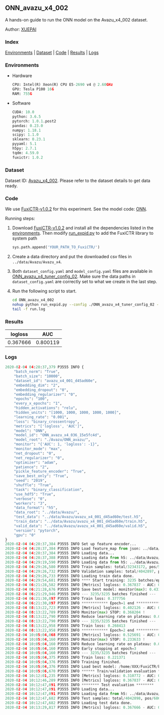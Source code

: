## ONN_avazu_x4_002

A hands-on guide to run the ONN model on the Avazu_x4_002 dataset.

Author: [XUEPAI](https://github.com/xue-pai)

### Index
[Environments](#Environments) | [Dataset](#Dataset) | [Code](#Code) | [Results](#Results) | [Logs](#Logs)

### Environments
+ Hardware

  ```python
  CPU: Intel(R) Xeon(R) CPU E5-2690 v4 @ 2.60GHz
  GPU: Tesla P100 16G
  RAM: 755G

  ```

+ Software

  ```python
  CUDA: 10.0
  python: 3.6.5
  pytorch: 1.0.1.post2
  pandas: 0.23.0
  numpy: 1.18.1
  scipy: 1.1.0
  sklearn: 0.23.1
  pyyaml: 5.1
  h5py: 2.7.1
  tqdm: 4.59.0
  fuxictr: 1.0.2
  ```

### Dataset
Dataset ID: [Avazu_x4_002](https://github.com/openbenchmark/BARS/blob/master/ctr_prediction/datasets/Avazu/README.md#Avazu_x4_002). Please refer to the dataset details to get data ready.

### Code

We use [FuxiCTR-v1.0.2](https://github.com/xue-pai/FuxiCTR/tree/v1.0.2) for this experiment. See the model code: [ONN](https://github.com/xue-pai/FuxiCTR/blob/v1.0.2/fuxictr/pytorch/models/ONN.py).

Running steps:

1. Download [FuxiCTR-v1.0.2](https://github.com/xue-pai/FuxiCTR/archive/refs/tags/v1.0.2.zip) and install all the dependencies listed in the [environments](#environments). Then modify [run_expid.py](./run_expid.py#L5) to add the FuxiCTR library to system path
    
    ```python
    sys.path.append('YOUR_PATH_TO_FuxiCTR/')
    ```

2. Create a data directory and put the downloaded csv files in `../data/Avazu/Avazu_x4`.

3. Both `dataset_config.yaml` and `model_config.yaml` files are available in [ONN_avazu_x4_tuner_config_02](./ONN_avazu_x4_tuner_config_02). Make sure the data paths in `dataset_config.yaml` are correctly set to what we create in the last step.

4. Run the following script to start.

    ```bash
    cd ONN_avazu_x4_002
    nohup python run_expid.py --config ./ONN_avazu_x4_tuner_config_02 --expid ONN_avazu_x4_036_23b6ec31 --gpu 0 > run.log &
    tail -f run.log
    ```

### Results

| logloss | AUC  |
|:--------------------:|:--------------------:|
| 0.367666 | 0.800119  |


### Logs
```python
2020-02-04 04:28:37,379 P3555 INFO {
    "batch_norm": "True",
    "batch_size": "10000",
    "dataset_id": "avazu_x4_001_d45ad60e",
    "embedding_dim": "2",
    "embedding_dropout": "0",
    "embedding_regularizer": "0",
    "epochs": "100",
    "every_x_epochs": "1",
    "hidden_activations": "relu",
    "hidden_units": "[1000, 1000, 1000, 1000, 1000]",
    "learning_rate": "0.001",
    "loss": "binary_crossentropy",
    "metrics": "['logloss', 'AUC']",
    "model": "ONN",
    "model_id": "ONN_avazu_x4_036_15e5fc4d",
    "model_root": "./Avazu/ONN_avazu/",
    "monitor": "{'AUC': 1, 'logloss': -1}",
    "monitor_mode": "max",
    "net_dropout": "0",
    "net_regularizer": "0",
    "optimizer": "adam",
    "patience": "2",
    "pickle_feature_encoder": "True",
    "save_best_only": "True",
    "seed": "2019",
    "shuffle": "True",
    "task": "binary_classification",
    "use_hdf5": "True",
    "verbose": "0",
    "workers": "3",
    "data_format": "h5",
    "data_root": "../data/Avazu/",
    "test_data": "../data/Avazu/avazu_x4_001_d45ad60e/test.h5",
    "train_data": "../data/Avazu/avazu_x4_001_d45ad60e/train.h5",
    "valid_data": "../data/Avazu/avazu_x4_001_d45ad60e/valid.h5",
    "version": "pytorch",
    "gpu": "0"
}
2020-02-04 04:28:37,384 P3555 INFO Set up feature encoder...
2020-02-04 04:28:37,384 P3555 INFO Load feature_map from json: ../data/Avazu/avazu_x4_001_d45ad60e/feature_map.json
2020-02-04 04:28:37,384 P3555 INFO Loading data...
2020-02-04 04:28:37,388 P3555 INFO Loading data from h5: ../data/Avazu/avazu_x4_001_d45ad60e/train.h5
2020-02-04 04:29:19,590 P3555 INFO Loading data from h5: ../data/Avazu/avazu_x4_001_d45ad60e/valid.h5
2020-02-04 04:29:26,580 P3555 INFO Train samples: total/32343172, pos/5492052, neg/26851120, ratio/16.98%
2020-02-04 04:29:26,732 P3555 INFO Validation samples: total/4042897, pos/686507, neg/3356390, ratio/16.98%
2020-02-04 04:29:26,733 P3555 INFO Loading train data done.
2020-02-04 04:29:54,681 P3555 INFO **** Start training: 3235 batches/epoch ****
2020-02-04 06:21:28,582 P3555 INFO [Metrics] logloss: 0.367837 - AUC: 0.799815
2020-02-04 06:21:28,676 P3555 INFO Save best model: monitor(max): 0.431978
2020-02-04 06:21:29,946 P3555 INFO --- 3235/3235 batches finished ---
2020-02-04 06:21:30,097 P3555 INFO Train loss: 0.377756
2020-02-04 06:21:30,097 P3555 INFO ************ Epoch=1 end ************
2020-02-04 08:13:22,723 P3555 INFO [Metrics] logloss: 0.402126 - AUC: 0.770331
2020-02-04 08:13:22,789 P3555 INFO Monitor(max) STOP: 0.368204 !
2020-02-04 08:13:22,790 P3555 INFO Reduce learning rate on plateau: 0.000100
2020-02-04 08:13:22,790 P3555 INFO --- 3235/3235 batches finished ---
2020-02-04 08:13:22,958 P3555 INFO Train loss: 0.268413
2020-02-04 08:13:22,958 P3555 INFO ************ Epoch=2 end ************
2020-02-04 10:05:04,068 P3555 INFO [Metrics] logloss: 0.525691 - AUC: 0.759325
2020-02-04 10:05:04,160 P3555 INFO Monitor(max) STOP: 0.233633 !
2020-02-04 10:05:04,160 P3555 INFO Reduce learning rate on plateau: 0.000010
2020-02-04 10:05:04,160 P3555 INFO Early stopping at epoch=3
2020-02-04 10:05:04,160 P3555 INFO --- 3235/3235 batches finished ---
2020-02-04 10:05:04,375 P3555 INFO Train loss: 0.221371
2020-02-04 10:05:04,376 P3555 INFO Training finished.
2020-02-04 10:05:04,376 P3555 INFO Load best model: /home/XXX/FuxiCTR/benchmarks/Avazu/ONN_avazu/avazu_x4_001_d45ad60e/ONN_avazu_x4_036_15e5fc4d_avazu_x4_001_d45ad60e_model.ckpt
2020-02-04 10:05:06,670 P3555 INFO ****** Train/validation evaluation ******
2020-02-04 10:12:01,235 P3555 INFO [Metrics] logloss: 0.310772 - AUC: 0.881562
2020-02-04 10:12:46,289 P3555 INFO [Metrics] logloss: 0.367837 - AUC: 0.799815
2020-02-04 10:12:47,091 P3555 INFO ******** Test evaluation ********
2020-02-04 10:12:47,091 P3555 INFO Loading data...
2020-02-04 10:12:47,091 P3555 INFO Loading data from h5: ../data/Avazu/avazu_x4_001_d45ad60e/test.h5
2020-02-04 10:12:47,682 P3555 INFO Test samples: total/4042898, pos/686507, neg/3356391, ratio/16.98%
2020-02-04 10:12:47,682 P3555 INFO Loading test data done.
2020-02-04 10:13:29,817 P3555 INFO [Metrics] logloss: 0.367666 - AUC: 0.800119

```
